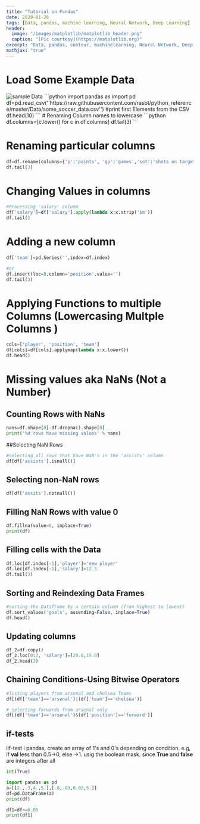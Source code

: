 ```yaml
---
title: "Tutorial on Pandas"
date: 2020-01-26
tags: [Data, pandas, machine learning, Neural Network, Deep Learning]
header:
  image: "/images/matplotlib/matplotlib_header.png"
  caption: "[Pic courtesy](https://matplotlib.org)"
excerpt: "Data, pandas, contour, machinelearning, Neural Network, Deep Learning"
mathjax: "true"
---
```


# Load Some Example Data
<img src="{{ site.url }}{{ site.baseurl }}/images/matplotlib/dataset.jpg" alt="sample Data">
```python
import pandas as import pd
df=pd.read_csv(''https://raw.githubusercontent.com/rasbt/python_reference/master/Data/some_soccer_data.csv'')
#print first Elements from the CSV
df.head(10)
```
# Renaming Column names to lowercase
```python
df.columns=[c.lower() for c in df.columns]
df.tail(3)
```

# Renaming particular columns
```python
df=df.rename(columns={'p':'points', 'gp':'games','sot':'shots on target','g':'goals','ppg':'points_per_game','a':'assists'})
df.tail(3)
```

# Changing Values in columns
```python
#Processing 'salary' column
df['salary']=df['salary'].apply(lambda x:x.strip('$m'))
df.tail()
```

# Adding a new column

```python
df['team']=pd.Series('',index=df.index)

#or
df.insert(loc=8,column='position',value='')
df.tail(3)
```

# Applying Functions to multiple Columns (Lowercasing Multple Columns )

```python
cols=['player', 'position', 'team']
df[cols]=df[cols].applymap(lambda x:x.lower())
df.head()
```
# Missing values aka NaNs (Not a Number)

## Counting Rows with NaNs

```python
nans=df.shape[0]-df.dropna().shape[0]
print('%d rows have missing values' % nans)
```

##Selecting NaN Rows

```python
#selecting all rows that have NaN's in the 'assists' column
df[df['assists'].isnull()]
```

## Selecting non-NaN rows

```python
df[df['assits'].notnull()]
```

## Filling NaN Rows with value 0

```python
df.fillna(value=0, inplace=True)
print(df)
```
## Filling cells with the Data

```python
df.loc[df.index[-1],'player']='new player'
df.loc[df.index[-1],'salary']=12.3
df.tail(3)
```
## Sorting and Reindexing Data Frames

```python
#sorting the Dataframe by a certain column (from highest to lowest)
df.sort_values('goals', ascending=False, inplace=True)
df.head()
```
## Updating columns

```python
df_2=df.copy()
df_2.loc[0:2, 'salary']=[20.0,15.0]
df_2.head(3)
```
## Chaining Conditions-Using Bitwise Operators

```python
#listing players from arsenal and chelsea Teams
df[(df['team']=='arsenal')|(df['team']=='chelsea')]

# selecting forwards from arsenal only
df[(df['team']=='arsenal')&(df['position']=='forward')]
```
## if-tests
iif-test i pandas, create an array of 1's and 0's depending on condition. e.g, if **val** less than 0.5->0, else ->1. usig the boolean mask. since **True** and **false** are integers after all

```python
int(True)

import pandas as pd
a=[[2.,.3,4.,5.],[.8,.03,0.02,5.]]
df=pd.DataFrame(a)
print(df)

df1=df<=0.05
print(df1)
```
